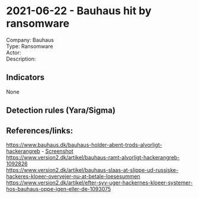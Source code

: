 # 2021-06-22  - Bauhaus hit by ransomware    
Company: Bauhaus  
Type: Ransomware  
Actor:    
Description:

## Indicators
None  

## Detection rules (Yara/Sigma)

## References/links:  
https://www.bauhaus.dk/bauhaus-holder-abent-trods-alvorligt-hackerangreb - [Screenshot](images/2021-1-bauhaus2021.jpeg)  
https://www.version2.dk/artikel/bauhaus-ramt-alvorligt-hackerangreb-1092826  
https://www.version2.dk/artikel/bauhaus-slaas-at-slippe-ud-russiske-hackeres-kloeer-overvejer-nu-at-betale-loesesummen   
https://www.version2.dk/artikel/efter-syv-uger-hackernes-kloeer-systemer-hos-bauhaus-oppe-igen-eller-de-1093075   
